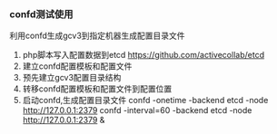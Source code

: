 ### confd测试使用
利用confd生成gcv3到指定机器生成配置目录文件

1. php脚本写入配置数据到etcd
	https://github.com/activecollab/etcd
2. 建立confd配置模板和配置文件
3. 预先建立gcv3配置目录结构
3. 转移confd配置模板和配置文件到配置位置
4. 启动confd,生成配置目录文件
	confd -onetime -backend etcd -node http://127.0.0.1:2379
	confd -interval=60 -backend etcd -node http://127.0.0.1:2379 &